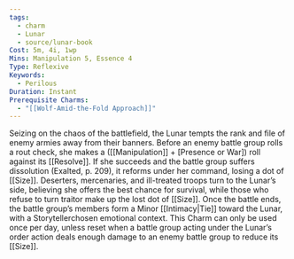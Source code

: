 ```yaml
---
tags:
  - charm
  - Lunar
  - source/lunar-book
Cost: 5m, 4i, 1wp
Mins: Manipulation 5, Essence 4
Type: Reflexive
Keywords:
  - Perilous
Duration: Instant
Prerequisite Charms:
  - "[[Wolf-Amid-the-Fold Approach]]"
---
```

Seizing on the chaos of the battlefield, the Lunar tempts the rank and file of enemy armies away from their banners. Before an enemy battle group rolls a rout check, she makes a ([[Manipulation]] + [Presence or War]) roll against its [[Resolve]]. If she succeeds and the battle group suffers dissolution (Exalted, p. 209), it reforms under her command, losing a dot of [[Size]]. Deserters, mercenaries, and ill-treated troops turn to the Lunar’s side, believing she offers the best chance for survival, while those who refuse to turn traitor make up the lost dot of [[Size]]. Once the battle ends, the battle group’s members form a Minor [[Intimacy|Tie]] toward the Lunar, with a Storytellerchosen emotional context. This Charm can only be used once per day, unless reset when a battle group acting under the Lunar’s order action deals enough damage to an enemy battle group to reduce its [[Size]].